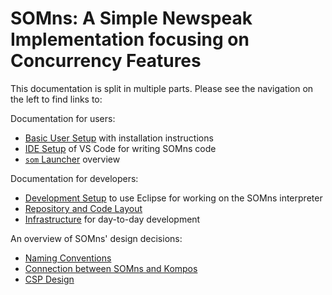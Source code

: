 # SOMns: A Simple Newspeak Implementation focusing on Concurrency Features

This documentation is split in multiple parts.
Please see the navigation on the left to find links to:

Documentation for users:

 - [Basic User Setup](basic-setup) with installation instructions
 - [IDE Setup](vs-code) of VS Code for writing SOMns code
 - [`som` Launcher](launcher) overview

Documentation for developers:

 - [Development Setup](dev-setup) to use Eclipse for working
   on the SOMns interpreter
 - [Repository and Code Layout](repo-layout)
 - [Infrastructure](infrastructure) for day-to-day development

An overview of SOMns' design decisions:

 - [Naming Conventions](naming)
 - [Connection between SOMns and Kompos](kompos-connection)
 - [CSP Design](csp-design)
